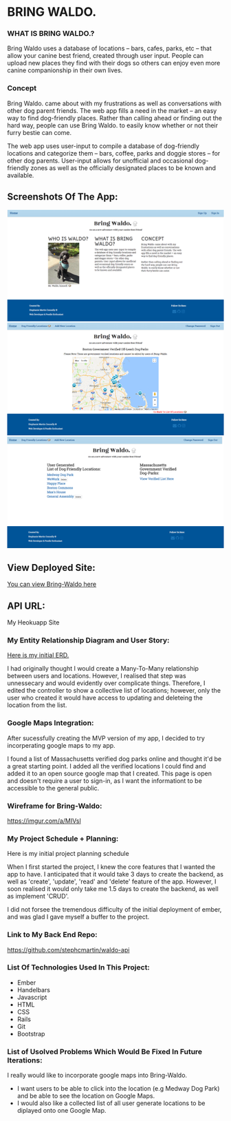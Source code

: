 # BRING WALDO.

### WHAT IS BRING WALDO.?

Bring Waldo uses a database of locations – bars, cafes, parks, etc – that allow your canine best friend, created through user input. People can upload new places they find with their dogs so others can enjoy even more canine companionship in their own lives.

### Concept

Bring Waldo. came about with my frustrations as well as conversations with other dog parent friends. The web app fills a need in the market – an easy way to find dog-friendly places. Rather than calling ahead or finding out the hard way, people can use Bring Waldo. to easily know whether or not their furry bestie can come.

The web app uses user-input to compile a database of dog-friendly locations and categorize them – bars, coffee, parks and doggie stores – for other dog parents. User-input allows for unofficial and occasional dog-friendly zones as well as the officially designated places to be known and available.

## Screenshots Of The App:

<img src="Screenshots/2.png">
<img src="Screenshots/1.png">
<img src="Screenshots/3.png">

## View Deployed Site:

<a href="http://stephcmartin.github.io/waldo">You can view Bring-Waldo here</a>

## API URL:

<a herf="https://waldo-api.herokuapp.com/">My Heokuapp Site</a>

### My Entity Relationship Diagram and User Story:

<a href="https://imgur.com/86qi5qA">Here is my initial ERD.</a>

I had originally thought I would create a Many-To-Many relationship between users and locations. However, I realised that step was unnessecary and would evidently over complicate things. Therefore, I edited the controller to show a collective list of locations; however, only the user who created it would have access to updating and deleteing the location from the list.

### Google Maps Integration:

After sucessfully creating the MVP version of my app, I decided to try incorperating google maps to my app.

I found a list of Massachusetts verified dog parks online and thought it'd be a great starting point. I added all the verified locations I could find and added it to an <a herf="https://stephcmartin.github.io/waldo/#/locations/gov-verified"> open source google map</a> that I created. This page is open and doesn't require a user to sign-in, as I want the informationt to be accessible to the general public.

### Wireframe for Bring-Waldo:

https://imgur.com/a/MIVsl

### My Project Schedule + Planning:

<a herf="https://imgur.com/a/Z1Qza">Here is my initial project planning schedule</a>

When I first started the project, I knew the core features that I wanted the app to have. I anticipated that it would take 3 days to create the backend, as well as 'create', 'update', 'read' and 'delete' feature of the app. However, I soon realised it would only take me 1.5 days to create the backend, as well as implement 'CRUD'.

I did not forsee the tremendous difficulty of the initial deployment of ember, and was glad I gave myself a buffer to the project.

### Link to My Back End Repo:
https://github.com/stephcmartin/waldo-api

### List Of Technologies Used In This Project:
- Ember
- Handelbars
- Javascript
- HTML
- CSS
- Rails
- Git
- Bootstrap

### List of Usolved Problems Which Would Be Fixed In Future Iterations:
I really would like to incorporate google maps into Bring-Waldo.
- I want users to be able to click into the location (e.g Medway Dog Park) and be able to see the location on Google Maps.
- I would also like a collected list of all user generate locations to be diplayed onto one Google Map.
